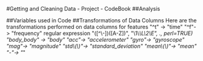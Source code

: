 #Getting and Cleaning Data - Project - CodeBook
##Analysis

##Variables used in Code
##Transformations of Data Columns
Here are the transformations performed on data columns for features
"^t" -> "time"
"^f"-> "frequency"
regular expression "([^\\-])([A-Z])", "\\1\\_\\L\\2\\E", ., perl=TRUE) 
"body_body" -> "body"
"acc"-> "accelerometer"
"gyro"-> "gyroscope"
"mag"-> "magnitude"
"std\\(\\)"-> "standard_deviation"
"mean\\(\\)"-> "mean"
"-"-> "_"
